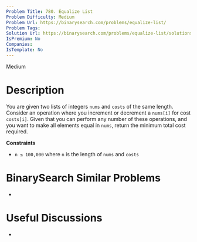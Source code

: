 ```yaml
---
Problem Title: 780. Equalize List
Problem Difficulty: Medium
Problem Url: https://binarysearch.com/problems/equalize-list/
Problem Tags: 
Solution Url: https://binarysearch.com/problems/equalize-list/solutions/
IsPremium: No
Companies: 
IsTemplate: No
---
```


<span style="color: ;">Medium</span>

# Description

You are given two lists of integers `nums` and `costs` of the same length. Consider an operation where you increment or decrement a `nums[i]` for cost `costs[i]`. Given that you can perform any number of these operations, and you want to make all elements equal in `nums`, return the minimum total cost required. 

**Constraints**
- `n ≤ 100,000` where `n` is the length of `nums` and `costs`

# BinarySearch Similar Problems

- []()

# Useful Discussions

- []()
